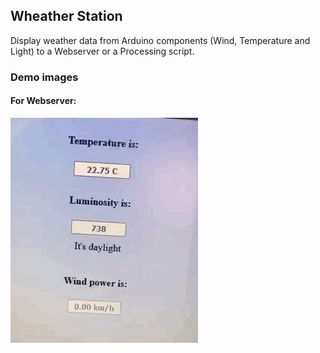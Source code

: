## Wheather Station

Display weather data from Arduino components 
(Wind, Temperature and Light) to a Webserver or 
a Processing script.

### Demo images

#### For Webserver:
<img src='.\demo.gif' />
 
